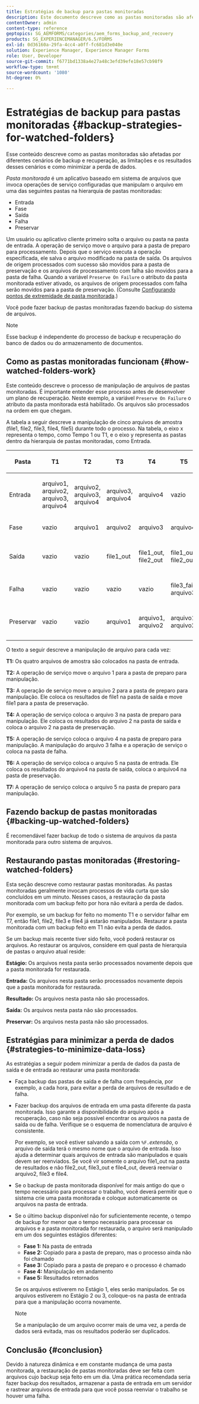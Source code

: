 ```yaml
---
title: Estratégias de backup para pastas monitoradas
description: Este documento descreve como as pastas monitoradas são afetadas por diferentes cenários de backup e recuperação, as limitações e os resultados desses cenários e como minimizar a perda de dados.
contentOwner: admin
content-type: reference
geptopics: SG_AEMFORMS/categories/aem_forms_backup_and_recovery
products: SG_EXPERIENCEMANAGER/6.5/FORMS
exl-id: 0d36160a-29fa-4cc4-a0ff-fc681d3e040e
solution: Experience Manager, Experience Manager Forms
role: User, Developer
source-git-commit: f6771bd1338a4e27a48c3efd39efe18e57cb98f9
workflow-type: tm+mt
source-wordcount: '1080'
ht-degree: 0%

---
```


# Estratégias de backup para pastas monitoradas {#backup-strategies-for-watched-folders}

Esse conteúdo descreve como as pastas monitoradas são afetadas por diferentes cenários de backup e recuperação, as limitações e os resultados desses cenários e como minimizar a perda de dados.

*Pasta monitorada* é um aplicativo baseado em sistema de arquivos que invoca operações de serviço configuradas que manipulam o arquivo em uma das seguintes pastas na hierarquia de pastas monitoradas:

* Entrada
* Fase
* Saída
* Falha
* Preservar

Um usuário ou aplicativo cliente primeiro solta o arquivo ou pasta na pasta de entrada. A operação de serviço move o arquivo para a pasta de preparo para processamento. Depois que o serviço executa a operação especificada, ele salva o arquivo modificado na pasta de saída. Os arquivos de origem processados com sucesso são movidos para a pasta de preservação e os arquivos de processamento com falha são movidos para a pasta de falha. Quando a variável `Preserve On Failure` o atributo da pasta monitorada estiver ativado, os arquivos de origem processados com falha serão movidos para a pasta de preservação. (Consulte [Configurando pontos de extremidade de pasta monitorada](/help/forms/using/admin-help/configuring-watched-folder-endpoints.md#configuring-watched-folder-endpoints).)

Você pode fazer backup de pastas monitoradas fazendo backup do sistema de arquivos.

>[!NOTE]
>
>Esse backup é independente do processo de backup e recuperação do banco de dados ou do armazenamento de documentos.

## Como as pastas monitoradas funcionam {#how-watched-folders-work}

Este conteúdo descreve o processo de manipulação de arquivos de pastas monitoradas. É importante entender esse processo antes de desenvolver um plano de recuperação. Neste exemplo, a variável `Preserve On Failure` o atributo da pasta monitorada está habilitado. Os arquivos são processados na ordem em que chegam.

A tabela a seguir descreve a manipulação de cinco arquivos de amostra (file1, file2, file3, file4, file5) durante todo o processo. Na tabela, o eixo x representa o tempo, como Tempo 1 ou T1, e o eixo y representa as pastas dentro da hierarquia de pastas monitoradas, como Entrada.

<table>
 <thead>
  <tr>
   <th><p>Pasta</p></th>
   <th><p>T1</p></th>
   <th><p>T2</p></th>
   <th><p>T3</p></th>
   <th><p>T4</p></th>
   <th><p>T5</p></th>
   <th><p>T6</p></th>
   <th><p>T7</p></th>
  </tr>
 </thead>
 <tbody>
  <tr>
   <td><p>Entrada</p></td>
   <td><p>arquivo1, arquivo2, arquivo3, arquivo4</p></td>
   <td><p>arquivo2, arquivo3, arquivo4</p></td>
   <td><p>arquivo3, arquivo4</p></td>
   <td><p>arquivo4</p></td>
   <td><p>vazio</p></td>
   <td><p>arquivo5</p></td>
   <td><p>vazio</p></td>
  </tr>
  <tr>
   <td><p>Fase</p></td>
   <td><p>vazio</p></td>
   <td><p>arquivo1</p></td>
   <td><p>arquivo2</p></td>
   <td><p>arquivo3</p></td>
   <td><p>arquivo4</p></td>
   <td><p>vazio</p></td>
   <td><p>arquivo5</p></td>
  </tr>
  <tr>
   <td><p>Saída</p></td>
   <td><p>vazio</p></td>
   <td><p>vazio</p></td>
   <td><p>file1_out</p></td>
   <td><p>file1_out, file2_out</p></td>
   <td><p>file1_out, file2_out</p></td>
   <td><p>file1_out, file2_out, file4_out</p></td>
   <td><p>file1_out, file2_out, file4_out</p></td>
  </tr>
  <tr>
   <td><p>Falha</p></td>
   <td><p>vazio</p></td>
   <td><p>vazio</p></td>
   <td><p>vazio</p></td>
   <td><p>vazio</p></td>
   <td><p>file3_fail, arquivo3 </p></td>
   <td><p>file3_fail, arquivo3 </p></td>
   <td><p>file3_fail, arquivo3 </p></td>
  </tr>
  <tr>
   <td><p>Preservar</p></td>
   <td><p>vazio</p></td>
   <td><p>vazio</p></td>
   <td><p>arquivo1 </p></td>
   <td><p>arquivo1, arquivo2 </p></td>
   <td><p>arquivo1, arquivo2 </p></td>
   <td><p>arquivo1, arquivo2, arquivo4 </p></td>
   <td><p>arquivo1, arquivo2, arquivo4 </p></td>
  </tr>
 </tbody>
</table>

O texto a seguir descreve a manipulação de arquivo para cada vez:

**T1:** Os quatro arquivos de amostra são colocados na pasta de entrada.

**T2:** A operação de serviço move o arquivo 1 para a pasta de preparo para manipulação.

**T3:** A operação de serviço move o arquivo 2 para a pasta de preparo para manipulação. Ele coloca os resultados de file1 na pasta de saída e move file1 para a pasta de preservação.

**T4:** A operação de serviço coloca o arquivo 3 na pasta de preparo para manipulação. Ele coloca os resultados do arquivo 2 na pasta de saída e coloca o arquivo 2 na pasta de preservação.

**T5:** A operação de serviço coloca o arquivo 4 na pasta de preparo para manipulação. A manipulação do arquivo 3 falha e a operação de serviço o coloca na pasta de falha.

**T6:** A operação de serviço coloca o arquivo 5 na pasta de entrada. Ele coloca os resultados do arquivo4 na pasta de saída, coloca o arquivo4 na pasta de preservação.

**T7:** A operação de serviço coloca o arquivo 5 na pasta de preparo para manipulação.

## Fazendo backup de pastas monitoradas {#backing-up-watched-folders}

É recomendável fazer backup de todo o sistema de arquivos da pasta monitorada para outro sistema de arquivos.

## Restaurando pastas monitoradas {#restoring-watched-folders}

Esta seção descreve como restaurar pastas monitoradas. As pastas monitoradas geralmente invocam processos de vida curta que são concluídos em um minuto. Nesses casos, a restauração da pasta monitorada com um backup feito por hora não evitará a perda de dados.

Por exemplo, se um backup for feito no momento T1 e o servidor falhar em T7, então file1, file2, file3 e file4 já estarão manipulados. Restaurar a pasta monitorada com um backup feito em T1 não evita a perda de dados.

Se um backup mais recente tiver sido feito, você poderá restaurar os arquivos. Ao restaurar os arquivos, considere em qual pasta de hierarquia de pastas o arquivo atual reside:

**Estágio:** Os arquivos nesta pasta serão processados novamente depois que a pasta monitorada for restaurada.

**Entrada:** Os arquivos nesta pasta serão processados novamente depois que a pasta monitorada for restaurada.

**Resultado:** Os arquivos nesta pasta não são processados.

**Saída:** Os arquivos nesta pasta não são processados.

**Preservar:** Os arquivos nesta pasta não são processados.

## Estratégias para minimizar a perda de dados {#strategies-to-minimize-data-loss}

As estratégias a seguir podem minimizar a perda de dados da pasta de saída e de entrada ao restaurar uma pasta monitorada:

* Faça backup das pastas de saída e de falha com frequência, por exemplo, a cada hora, para evitar a perda de arquivos de resultado e de falha.
* Fazer backup dos arquivos de entrada em uma pasta diferente da pasta monitorada. Isso garante a disponibilidade do arquivo após a recuperação, caso não seja possível encontrar os arquivos na pasta de saída ou de falha. Verifique se o esquema de nomenclatura de arquivo é consistente.

  Por exemplo, se você estiver salvando a saída com `%F.`*extensão*, o arquivo de saída terá o mesmo nome que o arquivo de entrada. Isso ajuda a determinar quais arquivos de entrada são manipulados e quais devem ser reenviados. Se você vir somente o arquivo file1_out na pasta de resultados e não file2_out, file3_out e file4_out, deverá reenviar o arquivo2, file3 e file4.

* Se o backup de pasta monitorada disponível for mais antigo do que o tempo necessário para processar o trabalho, você deverá permitir que o sistema crie uma pasta monitorada e coloque automaticamente os arquivos na pasta de entrada.
* Se o último backup disponível não for suficientemente recente, o tempo de backup for menor que o tempo necessário para processar os arquivos e a pasta monitorada for restaurada, o arquivo será manipulado em um dos seguintes estágios diferentes:

   * **Fase 1:** Na pasta de entrada
   * **Fase 2:** Copiado para a pasta de preparo, mas o processo ainda não foi chamado
   * **Fase 3:** Copiado para a pasta de preparo e o processo é chamado
   * **Fase 4:** Manipulação em andamento
   * **Fase 5:** Resultados retornados

  Se os arquivos estiverem no Estágio 1, eles serão manipulados. Se os arquivos estiverem no Estágio 2 ou 3, coloque-os na pasta de entrada para que a manipulação ocorra novamente.

  >[!NOTE]
  >
  >Se a manipulação de um arquivo ocorrer mais de uma vez, a perda de dados será evitada, mas os resultados poderão ser duplicados.

## Conclusão {#conclusion}

Devido à natureza dinâmica e em constante mudança de uma pasta monitorada, a restauração de pastas monitoradas deve ser feita com arquivos cujo backup seja feito em um dia. Uma prática recomendada seria fazer backup dos resultados, armazenar a pasta de entrada em um servidor e rastrear arquivos de entrada para que você possa reenviar o trabalho se houver uma falha.
